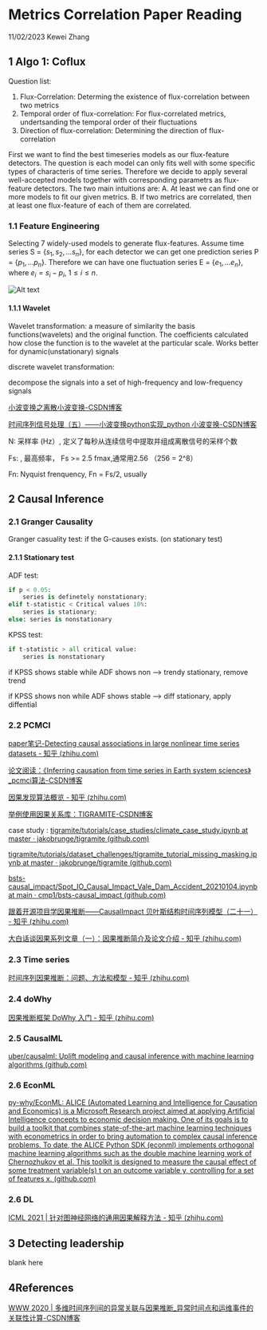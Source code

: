 <!--
 * @Author: error: error: git config user.name & please set dead value or install git && error: git config user.email & please set dead value or install git & please set dead value or install git
 * @Date: 2023-11-02 12:57:30
 * @LastEditors: error: error: git config user.name & please set dead value or install git && error: git config user.email & please set dead value or install git & please set dead value or install git
 * @LastEditTime: 2023-11-07 13:29:30
 * @FilePath: \WorkNote\metricsCorrelation.md
 * @Description: 这是默认设置,请设置`customMade`, 打开koroFileHeader查看配置 进行设置: https://github.com/OBKoro1/koro1FileHeader/wiki/%E9%85%8D%E7%BD%AE
-->

# Metrics Correlation Paper Reading

11/02/2023 Kewei Zhang

## 1 Algo 1: Coflux

Question list:

1. Flux-Correlation: Determing the existence of flux-correlation between two metrics
2. Temporal order of flux-correlation: For flux-correlated metrics, undertsanding the temporal order of their fluctuations
3. Direction of flux-correlation: Determining the direction of flux-correlation

First we want to find the best timeseries models as our flux-feature detectors. The question is each model can only fits well with some specific types of characteris of time series. Therefore we decide to apply several well-accepted models together with corresponding parametrs as flux-feature detectors. The two main intuitions are:
A. At least we can find one or more models to fit our given metrics.
B. If two metrics are correlated, then at least one flux-feature of each of them are correlated.

### 1.1 Feature Engineering

Selecting 7 widely-used models to generate flux-features.
Assume time series S = {$s_1,s_2,...s_n$}, for each detector we can get one prediction series P = {$p_1,...p_n$}. Therefore we can have one fluctuation series E = {$e_1,...e_n$}, where $e_i = s_i - p_i$, $1 \leq i \leq n$.

![Alt text](image.png)

#### 1.1.1 Wavelet

Wavelet transformation: a measure of similarity the basis functions(wavelets) and the original function. The coefficients calculated how close the function is to the wavelet at the particular scale. Works better for dynamic(unstationary) signals

discrete wavelet transformation:

decompose the signals into a set of high-frequency and low-frequency signals

[小波变换之离散小波变换-CSDN博客](https://blog.csdn.net/qq_43819404/article/details/134488265#:~:text=%E7%A6%BB%E6%95%A3%E5%B0%8F%E6%B3%A2%E5%8F%98%E6%8D%A2%E7%9A%84%E4%B8%80%E7%BA%A7%E5%88%86%E8%A7%A3%E5%85%AC%E5%BC%8F%E5%A6%82%E4%B8%8B%EF%BC%9A%20A1%28n%29%20%3D%20k%E2%88%91%20f%20%28k%29%E2%88%97h%28k%20%E2%88%92n%29%20D1%28n%29,D1%28n%29%20%E6%98%AF%E9%AB%98%E9%A2%91%20%28%E7%BB%86%E8%8A%82%29%E7%B3%BB%E6%95%B0%E3%80%82%20h%28k%29%20%E5%92%8C%20g%28k%29%20%E5%88%86%E5%88%AB%E6%98%AF%E5%B0%8F%E6%B3%A2%E5%88%86%E6%9E%90%E6%BB%A4%E6%B3%A2%E5%99%A8%E7%9A%84%E4%BD%8E%E9%80%9A%E5%92%8C%E9%AB%98%E9%80%9A%E6%BB%A4%E6%B3%A2%E5%99%A8%E7%B3%BB%E6%95%B0%E3%80%82%20%E7%A6%BB%E6%95%A3%E5%B0%8F%E6%B3%A2%E5%8F%98%E6%8D%A2%E5%85%81%E8%AE%B8%E4%BF%A1%E5%8F%B7%E5%9C%A8%E4%B8%8D%E5%90%8C%E5%B0%BA%E5%BA%A6%E4%B8%8A%E7%9A%84%E5%88%86%E8%A7%A3%E5%92%8C%E9%87%8D%E6%9E%84%EF%BC%8C%E4%BB%A5%E4%BE%BF%E5%88%86%E6%9E%90%E4%B8%8D%E5%90%8C%E9%A2%91%E7%8E%87%E6%88%90%E5%88%86%E3%80%82)

[时间序列信号处理（五）——小波变换python实现_python 小波变换-CSDN博客](https://blog.csdn.net/abc1234abcdefg/article/details/123517320)

N: 采样率 (Hz）, 定义了每秒从连续信号中提取并组成离散信号的采样个数

Fs: , 最高频率， Fs >= 2.5 fmax,通常用2.56 （256 = 2^8）

Fn: Nyquist frenquency, Fn = Fs/2, usually

## 2 Causal Inference

### 2.1 Granger Causality

Granger casuality test: if the G-causes exists. (on stationary test)

#### 2.1.1 Stationary test

ADF test:

```python
if p < 0.05:   
	series is definetely nonstationary;
elif t-statistic < Critical values 10%:
	series is stationary;
else: series is nonstationary
```

KPSS test:

```python
if t-statistic > all critical value:
	series is nonstationary
```

if KPSS shows stable while ADF shows non --> trendy stationary, remove trend

if KPSS shows non while ADF shows stable --> diff stationary, apply diffential

### 2.2 PCMCI

[paper笔记-Detecting causal associations in large nonlinear time series datasets - 知乎 (zhihu.com)](https://zhuanlan.zhihu.com/p/356545365)

[论文阅读：《Inferring causation from time series in Earth system sciences》_pcmci算法-CSDN博客](https://blog.csdn.net/jining11/article/details/108853654)

[因果发现算法概览 - 知乎 (zhihu.com)](https://zhuanlan.zhihu.com/p/658985282)

[举例使用因果关系库：TIGRAMITE-CSDN博客](https://blog.csdn.net/qq_36998146/article/details/130838944)

case study : [tigramite/tutorials/case_studies/climate_case_study.ipynb at master · jakobrunge/tigramite (github.com)](https://github.com/jakobrunge/tigramite/blob/master/tutorials/case_studies/climate_case_study.ipynb)

[tigramite/tutorials/dataset_challenges/tigramite_tutorial_missing_masking.ipynb at master · jakobrunge/tigramite (github.com)](https://github.com/jakobrunge/tigramite/blob/master/tutorials/dataset_challenges/tigramite_tutorial_missing_masking.ipynb)

[bsts-causal_impact/Spot_IO_Causal_Impact_Vale_Dam_Accident_20210104.ipynb at main · cmp1/bsts-causal_impact (github.com)](https://github.com/cmp1/bsts-causal_impact/blob/main/Spot_IO_Causal_Impact_Vale_Dam_Accident_20210104.ipynb)


[跟着开源项目学因果推断——CausalImpact 贝叶斯结构时间序列模型（二十一） - 知乎 (zhihu.com)](https://zhuanlan.zhihu.com/p/449739638)

[大白话谈因果系列文章（一）：因果推断简介及论文介绍 - 知乎 (zhihu.com)](https://zhuanlan.zhihu.com/p/397796913)

### 2.3 Time series

[时间序列因果推断：问题、方法和模型 - 知乎 (zhihu.com)](https://zhuanlan.zhihu.com/p/640365578)


### 2.4 doWhy

[因果推断框架 DoWhy 入门 - 知乎 (zhihu.com)](https://zhuanlan.zhihu.com/p/321808640)


### 2.5 CausalML

[uber/causalml: Uplift modeling and causal inference with machine learning algorithms (github.com)](https://github.com/uber/causalml)


### 2.6 EconML

[py-why/EconML: ALICE (Automated Learning and Intelligence for Causation and Economics) is a Microsoft Research project aimed at applying Artificial Intelligence concepts to economic decision making. One of its goals is to build a toolkit that combines state-of-the-art machine learning techniques with econometrics in order to bring automation to complex causal inference problems. To date, the ALICE Python SDK (econml) implements orthogonal machine learning algorithms such as the double machine learning work of Chernozhukov et al. This toolkit is designed to measure the causal effect of some treatment variable(s) t on an outcome variable y, controlling for a set of features x. (github.com)](https://github.com/py-why/EconML)

### 2.6 DL

[ICML 2021 | 针对图神经网络的通用因果解释方法 - 知乎 (zhihu.com)](https://zhuanlan.zhihu.com/p/392206312)

## 3 Detecting leadership

blank here




## 4References

[WWW 2020 | 多维时间序列间的异常关联与因果推断_异常时间点和运维事件的关联性计算-CSDN博客](https://blog.csdn.net/weixin_53741275/article/details/111973738)

